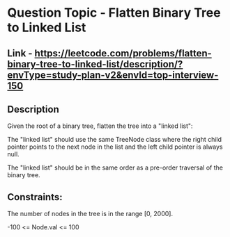 # Question Topic - Flatten Binary Tree to Linked List


## Link - https://leetcode.com/problems/flatten-binary-tree-to-linked-list/description/?envType=study-plan-v2&envId=top-interview-150

## Description 

Given the root of a binary tree, flatten the tree into a "linked list":

The "linked list" should use the same TreeNode class where the right child pointer points to the next node in the list and the left child pointer is always null.

The "linked list" should be in the same order as a pre-order traversal of the binary tree.

## Constraints:

The number of nodes in the tree is in the range [0, 2000].

-100 <= Node.val <= 100
